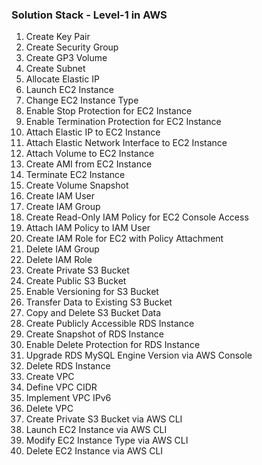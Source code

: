 ### Solution Stack - Level-1 in AWS

1. Create Key Pair
2. Create Security Group
3. Create GP3 Volume
4. Create Subnet
5. Allocate Elastic IP
6. Launch EC2 Instance
7. Change EC2 Instance Type
8. Enable Stop Protection for EC2 Instance
9. Enable Termination Protection for EC2 Instance
10. Attach Elastic IP to EC2 Instance
11. Attach Elastic Network Interface to EC2 Instance
12. Attach Volume to EC2 Instance
13. Create AMI from EC2 Instance
14. Terminate EC2 Instance
15. Create Volume Snapshot
16. Create IAM User
17. Create IAM Group
18. Create Read-Only IAM Policy for EC2 Console Access
19. Attach IAM Policy to IAM User
20. Create IAM Role for EC2 with Policy Attachment
21. Delete IAM Group
22. Delete IAM Role
23. Create Private S3 Bucket
24. Create Public S3 Bucket
25. Enable Versioning for S3 Bucket
26. Transfer Data to Existing S3 Bucket
27. Copy and Delete S3 Bucket Data
28. Create Publicly Accessible RDS Instance
29. Create Snapshot of RDS Instance
30. Enable Delete Protection for RDS Instance
31. Upgrade RDS MySQL Engine Version via AWS Console
32. Delete RDS Instance
33. Create VPC
34. Define VPC CIDR
35. Implement VPC IPv6
36. Delete VPC
37. Create Private S3 Bucket via AWS CLI
38. Launch EC2 Instance via AWS CLI
39. Modify EC2 Instance Type via AWS CLI
40. Delete EC2 Instance via AWS CLI
